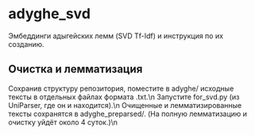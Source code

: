 # adyghe_svd
Эмбеддинги адыгейских лемм (SVD Tf-Idf) и инструкция по их созданию.
## Очистка и лемматизация
Сохранив структуру репозитория, поместите в adyghe/ исходные тексты в отдельных файлах формата .txt.\n
Запустите for_svd.py (из UniParser, где он и находится).\n
Очищенные и лемматизированные тексты сохранятся в adyghe_preparsed/. (На полную лемматизацию и очистку уйдёт около 4 суток.)\n
